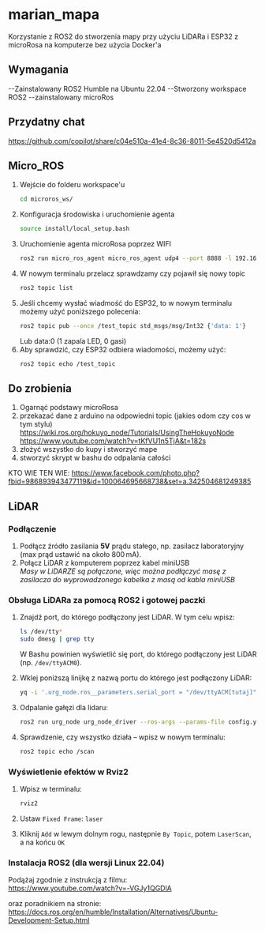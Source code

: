 # marian_mapa
Korzystanie z ROS2 do stworzenia mapy przy użyciu LiDARa i ESP32 z microRosa na komputerze bez użycia Docker'a
## Wymagania
--Zainstalowany ROS2 Humble na Ubuntu 22.04
--Stworzony workspace ROS2
--zainstalowany microRos

## Przydatny chat  
https://github.com/copilot/share/c04e510a-41e4-8c36-8011-5e4520d5412a  

## Micro_ROS  
1. Wejście do folderu workspace'u
   ```bash
   cd microros_ws/
   ```
2. Konfiguracja środowiska i uruchomienie agenta
   ```bash
   source install/local_setup.bash
   ```
3. Uruchomienie agenta microRosa poprzez WIFI
   ```bash
   ros2 run micro_ros_agent micro_ros_agent udp4 --port 8888 -l 192.168.1.249
   ```
4. W nowym terminalu przelacz sprawdzamy czy pojawił się nowy topic
   ```bash
   ros2 topic list
   ```
5. Jeśli chcemy wysłać wiadmość do ESP32, to w nowym terminalu możemy użyć poniższego polecenia:
   ```bash
   ros2 topic pub --once /test_topic std_msgs/msg/Int32 {'data: 1'} 
   ```
   Lub data:0 (1 zapala LED, 0 gasi)
6. Aby sprawdzić, czy ESP32 odbiera wiadomości, możemy użyć:
   ```bash
   ros2 topic echo /test_topic
   ```

  
## Do zrobienia
1. Ogarnąć podstawy microRosa
2. przekazać dane z arduino na odpowiedni topic (jakies odom czy cos w tym stylu)  
https://wiki.ros.org/hokuyo_node/Tutorials/UsingTheHokuyoNode
https://www.youtube.com/watch?v=tKfVU1n5TjA&t=182s
3. złożyć wszystko do kupy i stworzyć mape  
4. stworzyć skrypt w bashu do odpalania całości  

KTO WIE TEN WIE:
https://www.facebook.com/photo.php?fbid=986893943477119&id=100064695668738&set=a.342504681249385

## LiDAR

### Podłączenie

1. Podłącz źródło zasilania **5V** prądu stałego, np. zasilacz laboratoryjny (max prąd ustawić na około 800 mA).
2. Połącz LiDAR z komputerem poprzez kabel miniUSB  
   _Masy w LiDARZE są połączone, więc można podłączyć masę z zasilacza do wyprowadzonego kabelka z masą od kabla miniUSB_

### Obsługa LiDARa za pomocą ROS2 i gotowej paczki

1. Znajdź port, do którego podłączony jest LiDAR. W tym celu wpisz:

   ```bash
   ls /dev/tty*
   sudo dmesg | grep tty
   ```

   W Bashu powinien wyświetlić się port, do którego podłączony jest LiDAR (np. `/dev/ttyACM0`).

2. Wklej poniższą linijkę z nazwą portu do którego jest podłączony LiDAR:

   ```bash
   yq -i '.urg_node.ros__parameters.serial_port = "/dev/ttyACM[tutaj]"' config.yaml
   ```

3. Odpalanie gałęzi dla lidaru:

   ```bash
   ros2 run urg_node urg_node_driver --ros-args --params-file config.yaml
   ```

4. Sprawdzenie, czy wszystko działa – wpisz w nowym terminalu:

   ```bash
   ros2 topic echo /scan
   ```

### Wyświetlenie efektów w Rviz2

1. Wpisz w terminalu:

   ```bash
   rviz2
   ```

2. Ustaw `Fixed Frame`: `laser`
3. Kliknij `Add` w lewym dolnym rogu, następnie `By Topic`, potem `LaserScan`, a na końcu `OK`

### Instalacja ROS2 (dla wersji Linux 22.04)

Podążaj zgodnie z instrukcją z filmu:  
https://www.youtube.com/watch?v=-VGJy1QGDlA

oraz poradnikiem na stronie:  
https://docs.ros.org/en/humble/Installation/Alternatives/Ubuntu-Development-Setup.html
